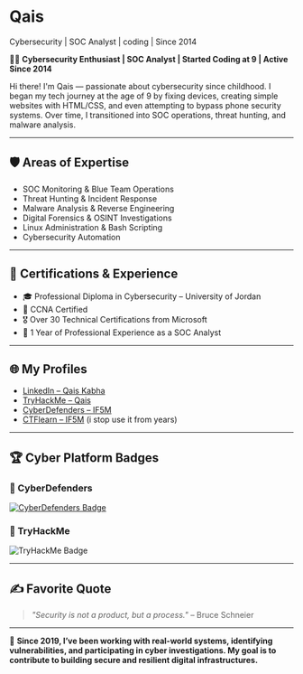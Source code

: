 # Qais
Cybersecurity | SOC Analyst | coding  | Since 2014

👨‍💻 **Cybersecurity Enthusiast | SOC Analyst | Started Coding at 9 | Active Since 2014**

Hi there! I'm Qais — passionate about cybersecurity since childhood. I began my tech journey at the age of 9 by fixing devices, creating simple websites with HTML/CSS, and even attempting to bypass phone security systems. Over time, I transitioned into SOC operations, threat hunting, and malware analysis.

---

## 🛡️ Areas of Expertise
- SOC Monitoring & Blue Team Operations
- Threat Hunting & Incident Response
- Malware Analysis & Reverse Engineering
- Digital Forensics & OSINT Investigations
- Linux Administration & Bash Scripting
- Cybersecurity Automation

---

## 🧠 Certifications & Experience
- 🎓 Professional Diploma in Cybersecurity – University of Jordan
- 🧾 CCNA Certified
- 🎖️ Over 30 Technical Certifications from Microsoft
- 📄 1 Year of Professional Experience as a SOC Analyst

---

## 🌐 My Profiles
- [LinkedIn – Qais Kabha](https://www.linkedin.com/in/qais-kabha)
- [TryHackMe – Qais](https://tryhackme.com/p/QaisKA)
- [CyberDefenders – IF5M](https://cyberdefenders.org/p/IF5M)
- [CTFlearn – IF5M](https://ctflearn.com/user/IF5M) (i stop use it from years)

---

## 🏆 Cyber Platform Badges

### 🔹 CyberDefenders
[![CyberDefenders Badge](https://cyberdefenders.org/img/logo.svg)](https://cyberdefenders.org/p/IF5M)

### 🔹 TryHackMe
<img src="https://tryhackme-badges.s3.amazonaws.com/IF5M.png" alt="TryHackMe Badge" />

---

## ✍️ Favorite Quote
> *"Security is not a product, but a process."* – Bruce Schneier

---

📌 **Since 2019, I’ve been working with real-world systems, identifying vulnerabilities, and participating in cyber investigations. My goal is to contribute to building secure and resilient digital infrastructures.**
